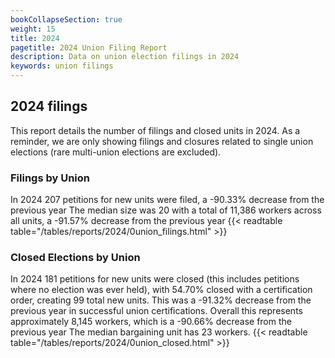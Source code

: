 ```yaml
---
bookCollapseSection: true
weight: 15
title: 2024
pagetitle: 2024 Union Filing Report
description: Data on union election filings in 2024
keywords: union filings
---
```


## 2024 filings

This report details the number of filings and closed units in 2024. As a reminder, we are only showing filings and closures related to single union elections (rare multi-union elections are excluded).

### Filings by Union
In 2024 207 petitions for new units were filed, a -90.33% decrease from the previous year The median size was 20 with a total of 11,386 workers across all units, a -91.57% decrease from the previous year
{{< readtable table="/tables/reports/2024/0union_filings.html" >}}

### Closed Elections by Union
In 2024 181 petitions for new units were closed (this includes petitions where no election was ever held), with 54.70% closed with a certification order, creating 99 total new units. This was a -91.32% decrease from the previous year in successful union certifications. Overall this represents approximately 8,145 workers, which is a -90.66% decrease from the previous year The median bargaining unit has 23 workers.
{{< readtable table="/tables/reports/2024/0union_closed.html" >}}
